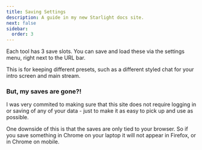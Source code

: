 ```yaml
---
title: Saving Settings
description: A guide in my new Starlight docs site.
next: false
sidebar:
  order: 3
---
```


Each tool has 3 save slots. You can save and load these via the settings menu, right next to the URL bar.

This is for keeping different presets, such as a different styled chat for your intro screen and main stream.

### But, my saves are gone?!

I was very commited to making sure that this site does not require logging in or saving of any of your data - just to make it as easy to pick up and use as possible.

One downside of this is that the saves are only tied to your browser. So if you save something in Chrome on your laptop it will not appear in Firefox, or in Chrome on mobile.

